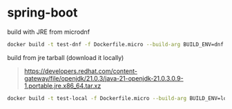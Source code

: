 # spring-boot

build with JRE from microdnf
```sh
docker build -t test-dnf -f Dockerfile.micro --build-arg BUILD_ENV=dnf .
```

build from jre tarball (download it locally) 
> <https://developers.redhat.com/content-gateway/file/openjdk/21.0.3/java-21-openjdk-21.0.3.0.9-1.portable.jre.x86_64.tar.xz>
```sh
docker build -t test-local -f Dockerfile.micro --build-arg BUILD_ENV=local .
```
